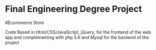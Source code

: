 # Final Engineering Degree Project

#Ecommerce Store 

Code Based in Html/CSS/JavaScript, jQuery, for the frontend of the web app and complementing with php 5.6 and Mysql for the backend of the project


